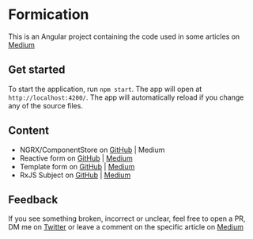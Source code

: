 # Formication

This is an Angular project containing the code used in some articles on [Medium](https://medium.com/@lorenzozar)

## Get started

To start the application, run `npm start`. The app will open at `http://localhost:4200/`. The app will automatically reload if you change any of the source files.

## Content

- NGRX/ComponentStore on [GitHub](https://github.com/lorenzojkrl/formication/tree/main/src/app/components/books) | Medium
- Reactive form on [GitHub](https://github.com/lorenzojkrl/formication/tree/main/src/app/components/forms) | [Medium](https://betterprogramming.pub/intro-to-angular-reactive-forms-fc5cd636ce1f)
- Template form on [GitHub](https://github.com/lorenzojkrl/formication/tree/main/src/app/components/forms) | [Medium](https://betterprogramming.pub/introduction-to-angular-template-driven-forms-cd3a1b10380a)
- RxJS Subject on [GitHub](https://github.com/lorenzojkrl/formication/tree/main/src/app/components/rxjs/subject) | [Medium](https://javascript.plainenglish.io/subject-rxjs-angular-example-b35332482cd)

## Feedback

If you see something broken, incorrect or unclear, feel free to open a PR, DM me on [Twitter](https://twitter.com/lorenzozar) or leave a comment on the specific article on [Medium](https://medium.com/@lorenzozar)
